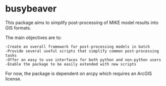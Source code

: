# busybeaver
This package aims to simplify post-processing of MIKE model results into GIS formats.

The main objectives are to:

    -Create an overall framework for post-processing models in batch
    -Provide several useful scripts that simplify common post-processing tasks
    -Offer an easy to use interfaces for both python and non-python users
    -Enable the package to be easily extended with new scripts

For now, the package is dependent on arcpy which requires an ArcGIS license.